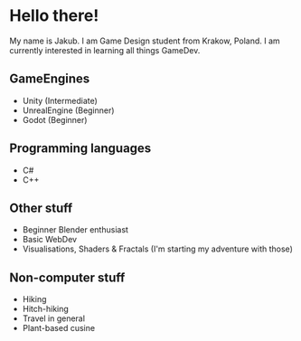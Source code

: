 # Hello there!

My name is Jakub. I am Game Design student from Krakow, Poland. I am currently interested in learning all things GameDev.

## GameEngines
  * Unity (Intermediate)
  * UnrealEngine (Beginner)
  * Godot (Beginner)

## Programming languages
  * C#
  * C++

## Other stuff
  * Beginner Blender enthusiast
  * Basic WebDev
  * Visualisations, Shaders & Fractals (I'm starting my adventure with those)

## Non-computer stuff
  * Hiking
  * Hitch-hiking
  * Travel in general
  * Plant-based cusine
